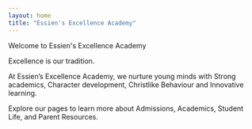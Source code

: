```yaml
---
layout: home
title: "Essien's Excellence Academy"
---
```


 Welcome to Essien's Excellence Academy


Excellence is our tradition.  

At Essien’s Excellence Academy, we nurture young minds with Strong academics, Character development, Christlike Behaviour and Innovative learning.  

Explore our pages to learn more about Admissions, Academics, Student Life, and Parent Resources.
